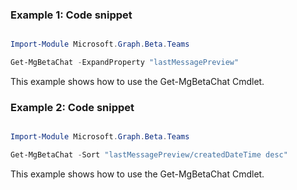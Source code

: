 ### Example 1: Code snippet

```powershell

Import-Module Microsoft.Graph.Beta.Teams

Get-MgBetaChat -ExpandProperty "lastMessagePreview" 

```
This example shows how to use the Get-MgBetaChat Cmdlet.

### Example 2: Code snippet

```powershell

Import-Module Microsoft.Graph.Beta.Teams

Get-MgBetaChat -Sort "lastMessagePreview/createdDateTime desc" 

```
This example shows how to use the Get-MgBetaChat Cmdlet.

